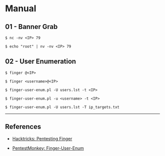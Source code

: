 # Manual

## 01 - Banner Grab

`$ nc -nv <IP> 79`

`$ echo "root" | nv -nv <IP> 79`

## 02 - User Enumeration

`$ finger @<IP>`

`$ finger <username>@<IP>`

`$ finger-user-enum.pl -U users.lst -t <IP>`

`$ finger-user-enum.pl -u <username> -t <IP>`

`$ finger-user-enum.pl -U users.lst -T ip_targets.txt`

---
## References

- [Hacktricks: Pentesting Finger](https://book.hacktricks.xyz/pentesting/pentesting-finger)

- [PentestMonkey: Finger-User-Enum](https://pentestmonkey.net/tools/user-enumeration/finger-user-enum)
